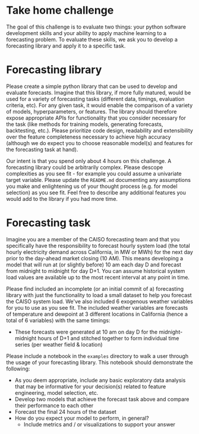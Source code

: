# Take home challenge

The goal of this challenge is to evaluate two things: your python software development skills and your ability to apply 
machine learning to a forecasting problem. To evaluate these skills, we ask you to develop a forecasting library and 
apply it to a specific task.

# Forecasting library

Please create a simple python library that can be used to develop and evaluate forecasts. Imagine that this 
library, if more fully matured, would be used for a variety of forecasting tasks (different data, timings, evaluation 
criteria, etc). For any given task, it would enable the comparison of a variety of models, hyperparameters, or features. 
The library should therefore expose appropriate APIs for functionality that you consider necessary for the task (like 
methods for training models, generating forecasts, backtesting, etc.). Please prioritize code design, readability and
extensibility over the feature completeness necessary to achieve high accuracy (although we do expect you to choose reasonable
model(s) and features for the forecasting task at hand).

Our intent is that you spend only about 4 hours on this challenge. A forecasting library could be arbitrarily complex.
Please descope complexities as you see fit - for example you could assume a univariate target variable. Please update
the `README.md` documenting any assumptions you make and enlightening us of your thought process (e.g. for model selection)
as you see fit. Feel free to describe any additional features you would add to the library if you had more time.

# Forecasting task

Imagine you are a member of the CAISO forecasting team and that you specifically have the responsibility to forecast hourly 
system load (the total hourly electricity demand across  California, in MW or MWh) for the next day prior to the day-ahead
market closing (10 AM). This means developing a model that will run at (or slightly before) 10 am each day D and forecast
from midnight to midnight for day D+1. You can assume historical system load values are available up to the most recent
interval at any point in time. 

Please find included an incomplete (or an initial commit of a) forecasting library with just the functionality to load a small
dataset to help you forecast the CAISO system load. We've also included 6 exogenous weather variables for you to use as you
see fit. The included weather variables are forecasts of temperature and dewpoint at 3 different locations in California (hence
a total of 6 variables) with the same timings:
- These forecasts were generated at 10 am on day D for the midnight-midnight hours of D+1 and stitched together to form individual
    time series (per weather field & location)

Please include a notebook in the `examples` directory to walk a user through the usage of your forecasting library. This
notebook should demonstrate the following:
- As you deem appropriate, include any basic exploratory data analysis that may be informative for your decision(s) related
    to feature engineering, model selection, etc.
- Develop two models that achieve the forecast task above and compare their performance to each other
- Forecast the final 24 hours of the dataset
- How do you expect your model to perform, in general?
    - Include metrics and / or visualizations to support your answer
